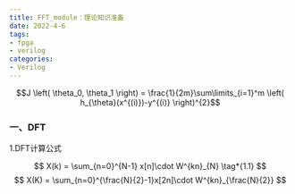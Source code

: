 ```yaml
---
title: FFT_module：理论知识准备
date: 2022-4-6
tags:
- fpga
- verilog
categories:
- Verilog
---
```

<link rel="stylesheet" href="https://cdnjs.cloudflare.com/ajax/libs/KaTeX/0.5.1/katex.min.css">

<link rel="stylesheet" href="https://cdn.jsdelivr.net/github-markdown-css/2.2.1/github-markdown.css"/>

$$J \left( \theta_0, \theta_1 \right) = \frac{1}{2m}\sum\limits_{i=1}^m \left( h_{\theta}(x^{(i)})-y^{(i)} \right)^{2}$$

### 一、DFT

1.DFT计算公式

$$  X(k) = \sum_{n=0}^{N-1} x[n]\cdot W^{kn}_{N} \tag*{1.1}  $$
$$  X(K) = \sum_{n=0}^{\frac{N}{2}-1}x[2n]\cdot W^{kn}_{\frac{N}{2}} $$



